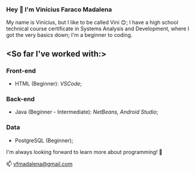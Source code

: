 ### Hey 👋 I'm **Vinícius Faraco Madalena**

My name is Vinícius, but I like to be called Vini 😊;
I have a high school technical course certificate in Systems Analysis and Development, where I got the very basics down;
I'm a beginner to coding.

## <So far I've worked with:>

### Front-end
- HTML (Beginner): *VSCode*;

### Back-end
- Java (Beginner - Intermediate): *NetBeans, Android Studio*;

### Data
- PostgreSQL (Beginner);

I'm always looking forward to learn more about programming! 🤗

📫 vfmadalena@gmail.com
<!--
**Vfmada/Vfmada** is a ✨ _special_ ✨ repository because its `README.md` (this file) appears on your GitHub profile.

Here are some ideas to get you started:

- 🔭 I’m currently working on ...
- 🌱 I’m currently learning ...
- 👯 I’m looking to collaborate on ...
- 🤔 I’m looking for help with ...
- 💬 Ask me about ...
- 📫 How to reach me: ...
- 😄 Pronouns: ...
- ⚡ Fun fact: ...
-->
